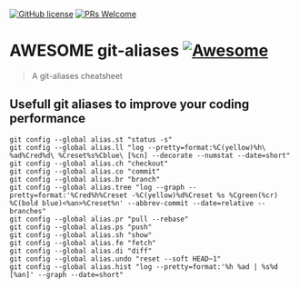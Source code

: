 
[![GitHub license](https://img.shields.io/github/license/Naereen/StrapDown.js.svg)](https://github.com/Naereen/StrapDown.js/blob/master/LICENSE) [![PRs Welcome](https://img.shields.io/badge/PRs-welcome-brightgreen.svg?style=flat-square)](http://makeapullrequest.com)

# AWESOME git-aliases [![Awesome](https://cdn.rawgit.com/sindresorhus/awesome/d7305f38d29fed78fa85652e3a63e154dd8e8829/media/badge.svg)](https://github.com/sindresorhus/awesome#readme)
> A git-aliases cheatsheet

## Usefull git aliases to improve your coding performance


``` shell
git config --global alias.st "status -s"
git config --global alias.ll "log --pretty=format:%C(yellow)%h\ %ad%Cred%d\ %Creset%s%Cblue\ [%cn] --decorate --numstat --date=short"
git config --global alias.ch "checkout"
git config --global alias.co "commit"
git config --global alias.br "branch"
git config --global alias.tree "log --graph --pretty=format:'%Cred%h%Creset -%C(yellow)%d%Creset %s %Cgreen(%cr) %C(bold blue)<%an>%Creset%n' --abbrev-commit --date=relative --branches"
git config --global alias.pr "pull --rebase"
git config --global alias.ps "push"
git config --global alias.sh "show"
git config --global alias.fe "fetch"
git config --global alias.di "diff"
git config --global alias.undo "reset --soft HEAD~1"
git config --global alias.hist "log --pretty=format:'%h %ad | %s%d [%an]' --graph --date=short"

```
